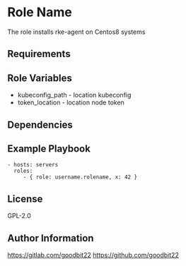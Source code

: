 Role Name
=========

The role installs rke-agent on Centos8 systems

Requirements
------------

Role Variables
--------------

* kubeconfig_path - location  kubeconfig 
* token_location - location  node token 

Dependencies
------------

Example Playbook
----------------

    - hosts: servers
      roles:
         - { role: username.rolename, x: 42 }

License
-------

GPL-2.0

Author Information
------------------

https://gitlab.com/goodbit22
https://github.com/goodbit22
